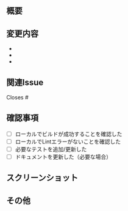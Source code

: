 ## 概要
<!-- このPRで何を変更したか簡潔に記述してください -->

## 変更内容
<!-- 変更内容を箇条書きで記述してください -->
- 
- 
- 

## 関連Issue
<!-- 関連するIssueがあれば記載してください -->
Closes #

## 確認事項
<!-- 該当する項目にチェックを入れてください -->
- [ ] ローカルでビルドが成功することを確認した
- [ ] ローカルでLintエラーがないことを確認した
- [ ] 必要なテストを追加/更新した
- [ ] ドキュメントを更新した（必要な場合）

## スクリーンショット
<!-- UIの変更がある場合は、変更前後のスクリーンショットを貼ってください -->

## その他
<!-- レビュワーに伝えたいことがあれば記載してください --> 
